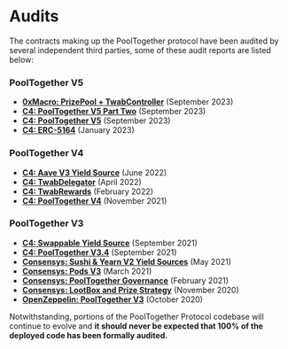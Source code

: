 # Audits

The contracts making up the PoolTogether protocol have been audited by several independent third parties, some of these audit reports are listed below:

### PoolTogether V5

* [**0xMacro: PrizePool + TwabController**](https://0xmacro.com/library/audits/pooltogether-1) (September 2023)
* [**C4: PoolTogether V5 Part Two**](https://code4rena.com/reports/2023-08-pooltogether) (September 2023)
* [**C4: PoolTogether V5**](https://code4rena.com/reports/2023-07-pooltogether) (September 2023)
* [**C4: ERC-5164**](https://code4rena.com/reports/2022-12-pooltogether) (January 2023)

### PoolTogether V4

* [**C4: Aave V3 Yield Source**](https://code4rena.com/reports/2022-04-pooltogether/) (June 2022)
* [**C4: TwabDelegator**](https://code4rena.com/reports/2022-02-pooltogether/) (April 2022)
* [**C4: TwabRewards**](https://code4rena.com/reports/2021-12-pooltogether/) (February 2022)
* [**C4: PoolTogether V4**](https://code4rena.com/reports/2021-10-pooltogether) (November 2021)

### PoolTogether V3

* [**C4: Swappable Yield Source**](https://code4rena.com/reports/2021-07-pooltogether/) (September 2021)
* [**C4: PoolTogether V3.4**](https://code4rena.com/reports/2021-06-pooltogether) (September 2021)
* [**Consensys: Sushi & Yearn V2 Yield Sources**](https://consensys.net/diligence/audits/2021/05/pooltogether-sushi-and-yearn-v2-yield-sources/) (May 2021)
* [**Consensys: Pods V3**](https://consensys.net/diligence/audits/2021/03/pooltogether-pods/) (March 2021)
* [**Consensys: PoolTogether Governance**](https://consensys.net/diligence/audits/2021/02/pooltogether/) (February 2021)
* [**Consensys: LootBox and Prize Strategy**](https://consensys.net/diligence/audits/2020/11/pooltogether-lootbox-and-multiplewinners-strategy/) (November 2020)
* [**OpenZeppelin: PoolTogether V3**](https://blog.openzeppelin.com/pooltogether-v3-audit/) (October 2020)

Notwithstanding, portions of the PoolTogether Protocol codebase will continue to evolve and **it should never be expected that 100% of the deployed code has been formally audited.**
